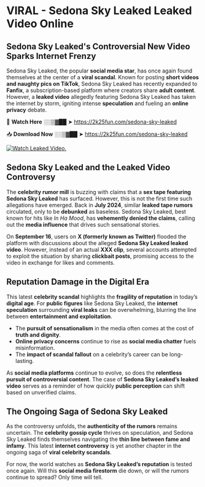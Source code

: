 # VIRAL - Sedona Sky Leaked Leaked Video Online

## **Sedona Sky Leaked's Controversial New Video Sparks Internet Frenzy**  

Sedona Sky Leaked, the popular **social media star**, has once again found themselves at the center of a **viral scandal**. Known for posting **short videos and naughty pics on TikTok**, Sedona Sky Leaked has recently expanded to **Fanfix**, a subscription-based platform where creators share **adult content**. However, a **leaked video** allegedly featuring Sedona Sky Leaked has taken the internet by storm, igniting intense **speculation** and fueling an **online privacy** debate.  

🔴 **Watch Here** ░░▒▓██ ➤ https://2k25fun.com/sedona-sky-leaked  

📥 **Download Now** ░░▒▓██ ➤ https://2k25fun.com/sedona-sky-leaked  

[![Watch Leaked Video.](https://miro.medium.com/v2/resize:fit:828/format:webp/1*cilzJN44JGOrTw9NJCrNHA.gif "Watch Leaked Video")](https://2k25fun.com/sedona-sky-leaked)

## **Sedona Sky Leaked and the Leaked Video Controversy**  

The **celebrity rumor mill** is buzzing with claims that a **sex tape featuring Sedona Sky Leaked** has surfaced. However, this is not the first time such allegations have emerged. Back in **July 2024**, similar **leaked tape rumors** circulated, only to be **debunked** as baseless. Sedona Sky Leaked, best known for hits like *In Ha Mood*, has **vehemently denied the claims**, calling out the **media influence** that drives such sensational stories.  

On **September 16**, users on **X (formerly known as Twitter)** flooded the platform with discussions about the alleged **Sedona Sky Leaked leaked video**. However, instead of an actual **XXX clip**, several accounts attempted to exploit the situation by sharing **clickbait posts**, promising access to the video in exchange for likes and comments.  

## **Reputation Damage in the Digital Era**  

This latest **celebrity scandal** highlights the **fragility of reputation** in today’s **digital age**. For **public figures** like Sedona Sky Leaked, the **internet speculation** surrounding **viral leaks** can be overwhelming, blurring the line between **entertainment and exploitation**.  

- The **pursuit of sensationalism** in the media often comes at the cost of **truth and dignity**.  
- **Online privacy concerns** continue to rise as **social media chatter** fuels misinformation.  
- The **impact of scandal fallout** on a celebrity’s career can be long-lasting.  

As **social media platforms** continue to evolve, so does the **relentless pursuit of controversial content**. The case of **Sedona Sky Leaked’s leaked video** serves as a reminder of how quickly **public perception** can shift based on unverified claims.  

## **The Ongoing Saga of Sedona Sky Leaked**  

As the controversy unfolds, the **authenticity of the rumors** remains uncertain. The **celebrity gossip cycle** thrives on speculation, and Sedona Sky Leaked finds themselves navigating the **thin line between fame and infamy**. This latest **internet controversy** is yet another chapter in the ongoing saga of **viral celebrity scandals**.  

For now, the world watches as **Sedona Sky Leaked’s reputation** is tested once again. Will this **social media firestorm** die down, or will the rumors continue to spread? Only time will tell.